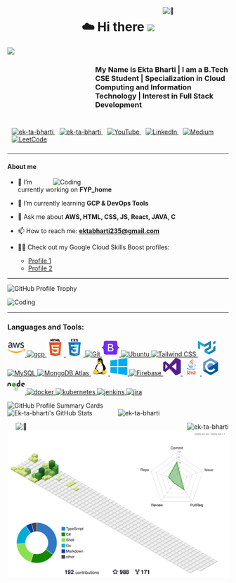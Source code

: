 [<img align="right" width="150" alt="🦑" src="https://count.getloli.com/get/@:lowlighter?theme=rule34">](https://www.youtube.com/@Ektabharti_183)
<h1 align="center">☁️ Hi there <img src="https://emojis.slackmojis.com/emojis/images/1577305505/7373/hand_wave.gif?1577305505" width="30"></h1>
<div style="display: flex;">
  <div style="flex-grow: 1;">
    <img align='left' src='https://user-images.githubusercontent.com/5713670/87202985-820dcb80-c2b6-11ea-9f56-7ec461c497c3.gif' width='200'>
  </div>
  <div style="flex-grow: 2;">
    <br>
    <h3>My Name is Ekta Bharti | I am a B.Tech CSE Student | Specialization in Cloud Computing and Information Technology | Interest in Full Stack Development</h3>
  </div>
</div>
<br>
<div style="display: flex; align-items: center;">
  <div style="margin: 10px;">
    <a href="https://github.com/ek-ta-bharti" style="margin-right: 10px;">
      <img src="https://komarev.com/ghpvc/?username=ek-ta-bharti&label=Profile%20views&color=FFFF00&style=flat" alt="ek-ta-bharti" /> 
    </a>
    <a href="https://github.com/Ek-ta-bharti?tab=followers" style="margin-right: 10px;">
      <img src="https://img.shields.io/github/followers/ek-ta-bharti?label=follow&color=0000FF&style=social" alt="ek-ta-bharti" /> 
    </a>
    <a href="https://www.youtube.com/channel/UCmQezsF1x1sCpaL7LikRzCg" style="margin-right: 10px;">
      <img src="https://img.shields.io/youtube/channel/subscribers/UCmQezsF1x1sCpaL7LikRzCg?label=Subscribers&style=social" alt="YouTube" /> 
    </a>
    <a href="https://www.linkedin.com/in/ekta-bharti-602369196/" style="margin-right: 10px;">
      <img src="https://img.shields.io/badge/LinkedIn-Connect-blue?style=social&logo=linkedin" alt="LinkedIn" />
    </a>
    <a href="https://medium.com/@ektabharti235" style="margin-right: 10px;">
      <img src="https://img.shields.io/badge/Medium-Follow-blue?style=social&logo=medium" alt="Medium" />
    </a>
    <a href="https://leetcode.com/Ekta_Bharti/" style="margin-right: 10px;">
      <img src="https://img.shields.io/badge/LeetCode-Follow-yellow?style=social&logo=leetcode" alt="LeetCode" />
    </a>
  </div>
</div>
<hr>

#### About me
<img align="right" alt="Coding" width="400" src="https://i.pinimg.com/originals/97/a2/11/97a2116bffe0ca37b23a6524be476531.gif">

- 🔭 I’m currently working on **FYP_home**

- 🌱 I’m currently learning **GCP & DevOps Tools**

- 💬 Ask me about **AWS, HTML, CSS, JS, React, JAVA, C**

- 📫 How to reach me: **[ektabharti235@gmail.com](mailto:ektabharti235@gmail.com)**

- 👩‍💻 Check out my Google Cloud Skills Boost profiles:
  - [Profile 1](https://www.cloudskillsboost.google/public_profiles/bed239f1-64fb-4990-9d85-8e1a6b963d0a)
  - [Profile 2](https://www.cloudskillsboost.google/public_profiles/be53a506-374c-4a48-b72b-d09337457e95)
<hr>

![GitHub Profile Trophy](https://github-profile-trophy.vercel.app/?username=ek-ta-bharti&theme=dracula)

<img alt="Coding" src="https://thecloudlegion.com/images/devops.gif">
<hr>
<h3 align="left">Languages and Tools:</h3>
<p align="left">
    <a href="https://aws.amazon.com" target="_blank" rel="noreferrer">
        <img src="https://raw.githubusercontent.com/devicons/devicon/master/icons/amazonwebservices/amazonwebservices-original-wordmark.svg" alt="aws" width="40" height="40"/>
    </a>
    <a href="https://cloud.google.com" target="_blank" rel="noreferrer">
        <img src="https://www.vectorlogo.zone/logos/google_cloud/google_cloud-icon.svg" alt="gcp" width="40" height="40"/>
    </a>
    <a href="https://www.w3.org/html/" target="_blank" rel="noreferrer">
        <img src="https://raw.githubusercontent.com/devicons/devicon/master/icons/html5/html5-original-wordmark.svg" alt="html5" width="40" height="40"/>
    </a>
    <a href="https://www.w3schools.com/css/" target="_blank" rel="noreferrer">
        <img src="https://raw.githubusercontent.com/devicons/devicon/master/icons/css3/css3-original-wordmark.svg" alt="CSS3" width="40" height="40"/>
    <a href="https://git-scm.com/" target="_blank" rel="noreferrer">
        <img src="https://www.vectorlogo.zone/logos/git-scm/git-scm-icon.svg" alt="Git" width="40" height="40"/>
    </a>
    <a href="https://getbootstrap.com/" target="_blank" rel="noreferrer">
        <img src="https://raw.githubusercontent.com/devicons/devicon/master/icons/bootstrap/bootstrap-plain.svg" alt="Bootstrap" width="40" height="40"/>
    </a>
    <a href="https://ubuntu.com/" target="_blank" rel="noreferrer">
        <img src="https://www.vectorlogo.zone/logos/ubuntu/ubuntu-icon.svg" alt="Ubuntu" width="40" height="40"/>
    </a>
    <a href="https://tailwindcss.com/" target="_blank" rel="noreferrer">
        <img src="https://www.vectorlogo.zone/logos/tailwindcss/tailwindcss-icon.svg" alt="Tailwind CSS" width="40" height="40"/>
    </a>
    <a href="https://material-ui.com/" target="_blank" rel="noreferrer">
        <img src="https://raw.githubusercontent.com/devicons/devicon/master/icons/materialui/materialui-original.svg" alt="Material UI" width="40" height="40"/>
    </a>
    <a href="https://www.mysql.com/" target="_blank" rel="noreferrer">
        <img src="https://www.vectorlogo.zone/logos/mysql/mysql-ar21.svg" alt="MySQL" width="40" height="40"/>
    </a>
    <a href="https://www.mongodb.com/cloud/atlas" target="_blank" rel="noreferrer">
        <img src="https://www.vectorlogo.zone/logos/mongodb/mongodb-icon.svg" alt="MongoDB Atlas" width="40" height="40"/>
    </a>
    <a href="https://www.linux.org/" target="_blank" rel="noreferrer">
        <img src="https://raw.githubusercontent.com/devicons/devicon/master/icons/linux/linux-original.svg" alt="Linux" width="40" height="40"/>
    </a>
    <a href="https://www.microsoft.com/en-us/windows" target="_blank" rel="noreferrer">
        <img src="https://raw.githubusercontent.com/devicons/devicon/master/icons/windows8/windows8-original.svg" alt="Windows" width="40" height="40"/>
    </a>
    <a href="https://firebase.google.com/" target="_blank" rel="noreferrer">
        <img src="https://www.vectorlogo.zone/logos/firebase/firebase-icon.svg" alt="Firebase" width="40" height="40"/>
    </a>
    <a href="https://code.visualstudio.com/" target="_blank" rel="noreferrer">
        <img src="https://raw.githubusercontent.com/devicons/devicon/master/icons/visualstudio/visualstudio-plain.svg" alt="Visual Studio Code" width="40" height="40"/>
    </a>
      <a href="https://www.java.com/" target="_blank" rel="noreferrer">
    <img src="https://raw.githubusercontent.com/devicons/devicon/master/icons/java/java-original-wordmark.svg" alt="Java" width="40" height="40"/>
</a>
<a href="https://www.iso.org/c-standard.html" target="_blank" rel="noreferrer">
    <img src="https://raw.githubusercontent.com/devicons/devicon/master/icons/c/c-original.svg" alt="C" width="40" height="40"/>
</a>
    <a href="https://nodejs.org/" target="_blank" rel="noreferrer">
        <img src="https://raw.githubusercontent.com/devicons/devicon/master/icons/nodejs/nodejs-original-wordmark.svg" alt="node.js" width="40" height="40"/>
    </a>
    <a href="https://www.docker.com/" target="_blank" rel="noreferrer">
        <img src="https://www.vectorlogo.zone/logos/docker/docker-icon.svg" alt="docker" width="40" height="40"/>
    </a>
    <a href="https://kubernetes.io/" target="_blank" rel="noreferrer">
        <img src="https://www.vectorlogo.zone/logos/kubernetes/kubernetes-icon.svg" alt="kubernetes" width="40" height="40"/>
    </a>
    <a href="https://www.jenkins.io/" target="_blank" rel="noreferrer">
        <img src="https://www.vectorlogo.zone/logos/jenkins/jenkins-icon.svg" alt="jenkins" width="40" height="40"/>
    </a>
    <a href="https://www.atlassian.com/software/jira" target="_blank" rel="noreferrer">
        <img src="https://www.vectorlogo.zone/logos/atlassian_jira/atlassian_jira-icon.svg" alt="jira" width="40" height="40"/>
    </a>
</p>
  
<div style="display: flex; justify-content: center;">
    <img src="https://github-profile-summary-cards.vercel.app/api/cards/profile-details?username=Ek-ta-bharti&theme=radical" alt="GitHub Profile Summary Cards" width="820" />
</div>
<div style="display: flex; justify-content: space-between;">
    <img src="https://github-readme-stats.vercel.app/api?username=ek-ta-bharti&show_icons=true&theme=radical" alt="Ek-ta-bharti's GitHub Stats" width="420" />
    <img src="https://github-readme-streak-stats.herokuapp.com/?user=ek-ta-bharti&theme=radical" alt="ek-ta-bharti" width="420" />
</div>

<p>  <img align="right" src="https://github-readme-stats.vercel.app/api/top-langs?username=ek-ta-bharti&show_icons=true&locale=en&layout=compact&theme=radical" alt="ek-ta-bharti" />  </p>


[<img align="right" width="390" alt="🦑" src="https://gist.githubusercontent.com/lowlighter/3c6eaedf50273adfb7a510822672f570/raw/achievements.svg">](#)




![](./profile-3d-contrib/profile-green-animate.svg)


